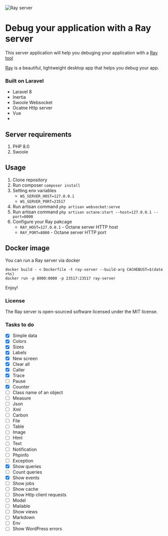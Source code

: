 ![Ray server](https://user-images.githubusercontent.com/773481/129159856-a90e2a60-0ca8-4d6b-b80c-2707d9770c3a.png)

# Debug your application with a Ray server 

This server application will help you debuging your application with a [Ray tool](https://github.com/spatie/ray) 

[Ray](https://myray.app/) is a beautiful, lightweight desktop app that helps you debug your app.

### Built on Laravel
- Laravel 8
- Inertia
- Swoole Websocket
- Ocatne Http server
- Vue
- 
## Server requirements
1. PHP 8.0
2. Swoole

## Usage
1. Clone repository
2. Run composer `composer install`
3. Setting env variables
   - `WS_SERVER_HOST=127.0.0.1`
   - `WS_SERVER_PORT=23517`
4. Run artisan command `php artisan websocket:serve`
5. Run artisan command `php artisan octane:start --host=127.0.0.1 --port=8000`
6. Configure your Ray pakcage
   - `RAY_HOST=127.0.0.1` - Octane server HTTP host
   - `RAY_PORT=8000` - Octane server HTTP port


## Docker image
You can run a Ray server via docker

```
docker build - < Dockerfile -t ray-server --build-arg CACHEBUST=$(date +%s)
docker run -p 8000:8000 -p 23517:23517 ray-server
```

Enjoy!

### License
The Ray server is open-sourced software licensed under the MIT license.

### Tasks to do

- [x] Simple data
- [x] Colors
- [x] Sizes
- [x] Labels
- [x] New screen
- [x] Clear all
- [x] Caller
- [x] Trace
- [ ] Pause
- [x] Counter
- [ ] Class name of an object
- [ ] Measure
- [ ] Json
- [ ] Xml
- [ ] Carbon
- [ ] File
- [ ] Table
- [ ] Image
- [ ] Html
- [ ] Text
- [ ] Notification
- [ ] Phpinfo
- [ ] Exception
- [x] Show queries
- [ ] Count queries
- [x] Show events
- [ ] Show jobs
- [ ] Show cache
- [ ] Show Http client requests
- [ ] Model
- [ ] Mailable
- [ ] Show views
- [ ] Markdown
- [ ] Env
- [ ] Show WordPress errors
